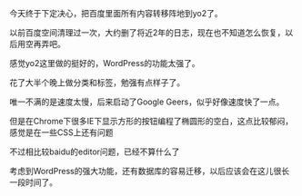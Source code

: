 

今天终于下定决心，把百度里面所有内容转移阵地到yo2了。

以前百度空间清理过一次，大约删了将近2年的日志，现在也不知道怎么恢复，以后用空再弄吧。

感觉yo2这里做的挺好的，WordPress的功能太强了。

花了大半个晚上做分类和标签，勉强有点样子了。

唯一不满的是速度太慢，后来启动了Google Geers，似乎好像速度快了一点。

但是在Chrome下很多IE下显示方形的按钮编程了椭圆形的空白，这点比较郁闷，感觉是在一些CSS上还有问题

不过相比较baidu的editor问题，已经不算什么了

考虑到WordPress的强大功能，还有数据库的容易迁移，以后应该会在这儿很长一段时间了。


